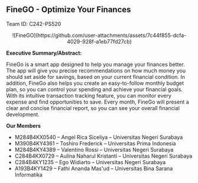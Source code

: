 ## FineGO - Optimize Your Finances

Team ID: C242-PS520

<div style="text-align: center;">
  ![FineGO](https://github.com/user-attachments/assets/7c44f855-dcfa-4029-928f-a1eb77fd27cb)
</div>

**Executive Summary/Abstract:**

FineGo is a smart app designed to help you manage your finances better. The app will give you precise recommendations on how much money you should set aside for savings, based on your current financial condition. In addition, FineGo also helps you create an easy-to-follow monthly budget plan, so you can control your spending and achieve your financial goals. With its intuitive transaction tracking feature, you can monitor every expense and find opportunities to save. Every month, FineGo will present a clear and concise financial report, so you can see your overall financial development.

**Our Members**

* M284B4KX0540 – Angel Rica Siceliya – Universitas Negeri Surabaya
* M390B4KY4361 – Toshiro Frederick – Universitas Prima Indonesia
* M284B4KY4389 – Valentino Rossi – Universitas Negeri Surabaya
* C284B4KX0729 – Aulina Naharul Kristanti – Universitas Negeri Surabaya
* C284B4KY1235 – Ego Widiarto – Universitas Negeri Surabaya
* A193B4KY1429 – Fathi Ananda Mas'ud – Universitas Bina Sarana Informatika
